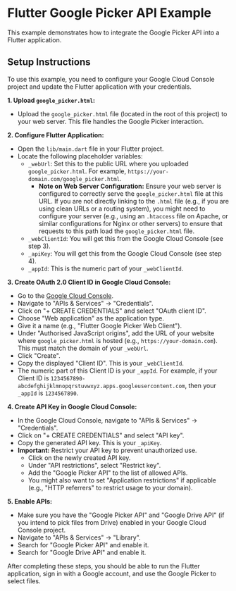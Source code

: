 # Flutter Google Picker API Example

This example demonstrates how to integrate the Google Picker API into a Flutter application.

## Setup Instructions

To use this example, you need to configure your Google Cloud Console project and update the Flutter application with your credentials.

**1. Upload `google_picker.html`:**

*   Upload the `google_picker.html` file (located in the root of this project) to your web server. This file handles the Google Picker interaction.

**2. Configure Flutter Application:**

*   Open the `lib/main.dart` file in your Flutter project.
*   Locate the following placeholder variables:
    *   `_webUrl`: Set this to the public URL where you uploaded `google_picker.html`. For example, `https://your-domain.com/google_picker.html`.
        *   **Note on Web Server Configuration:** Ensure your web server is configured to correctly serve the `google_picker.html` file at this URL. If you are not directly linking to the `.html` file (e.g., if you are using clean URLs or a routing system), you might need to configure your server (e.g., using an `.htaccess` file on Apache, or similar configurations for Nginx or other servers) to ensure that requests to this path load the `google_picker.html` file.
    *   `_webClientId`: You will get this from the Google Cloud Console (see step 3).
    *   `_apiKey`: You will get this from the Google Cloud Console (see step 4).
    *   `_appId`: This is the numeric part of your `_webClientId`.

**3. Create OAuth 2.0 Client ID in Google Cloud Console:**

*   Go to the [Google Cloud Console](https://console.cloud.google.com/).
*   Navigate to "APIs & Services" -> "Credentials".
*   Click on "+ CREATE CREDENTIALS" and select "OAuth client ID".
*   Choose "Web application" as the application type.
*   Give it a name (e.g., "Flutter Google Picker Web Client").
*   Under "Authorised JavaScript origins", add the URL of your website where `google_picker.html` is hosted (e.g., `https://your-domain.com`). This must match the domain of your `_webUrl`.
*   Click "Create".
*   Copy the displayed "Client ID". This is your `_webClientId`.
*   The numeric part of this Client ID is your `_appId`. For example, if your Client ID is `1234567890-abcdefghijklmnopqrstuvwxyz.apps.googleusercontent.com`, then your `_appId` is `1234567890`.

**4. Create API Key in Google Cloud Console:**

*   In the Google Cloud Console, navigate to "APIs & Services" -> "Credentials".
*   Click on "+ CREATE CREDENTIALS" and select "API key".
*   Copy the generated API key. This is your `_apiKey`.
*   **Important:** Restrict your API key to prevent unauthorized use.
    *   Click on the newly created API key.
    *   Under "API restrictions", select "Restrict key".
    *   Add the "Google Picker API" to the list of allowed APIs.
    *   You might also want to set "Application restrictions" if applicable (e.g., "HTTP referrers" to restrict usage to your domain).

**5. Enable APIs:**

*   Make sure you have the "Google Picker API" and "Google Drive API" (if you intend to pick files from Drive) enabled in your Google Cloud Console project.
*   Navigate to "APIs & Services" -> "Library".
*   Search for "Google Picker API" and enable it.
*   Search for "Google Drive API" and enable it.

After completing these steps, you should be able to run the Flutter application, sign in with a Google account, and use the Google Picker to select files.

